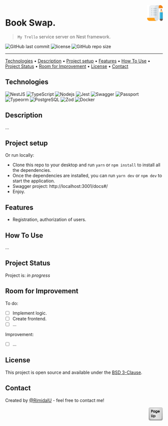 <img src="./assets/my-trello.svg" id="start" align="right" alt="Project logo" width="50" >

# Book Swap.

> `My Trello` service server on Nest framework. 

![GitHub last commit](https://img.shields.io/github/last-commit/RimidalU/my-trello)
![license](https://img.shields.io/github/license/RimidalU/my-trello)
![GitHub repo size](https://img.shields.io/github/repo-size/RimidalU/my-trello)

<!-- [![Link to My Trello Server](https://img.shields.io/badge/Visit_the_My-Trello_server-Click_Here-black?style=plastic&logo=link&logoColor=black&labelColor=white&color=black&link=https://book-swap-0ph3.onrender.com/docs)](https://book-swap-0ph3.onrender.com/docs) -->

---

[Technologies](#technologies) •
[Description](#description) •
[Project setup](#project-setup) •
[Features](#features) •
[How To Use](#how-to-use) •
[Project Status](#project-status) •
[Room for Improvement](#room-for-improvement) •
[License](#license) •
[Contact](#contact)

## Technologies

![NestJS](https://img.shields.io/badge/NestJS-E0234E.svg?style=for-the-badge&logo=NestJS&logoColor=white)
![TypeScript](https://img.shields.io/badge/TypeScript-007ACC?style=for-the-badge&logo=typescript&logoColor=white)
![Nodejs](https://img.shields.io/badge/Node.js-339933.svg?style=for-the-badge&logo=nodedotjs&logoColor=white)
![Jest](https://img.shields.io/badge/-Jest-C21325?style=for-the-badge&logo=jest&logoColor=white)
![Swagger](https://img.shields.io/badge/-Swagger-%23Clojure?style=for-the-badge&logo=swagger&logoColor=white)
![Passport](https://img.shields.io/badge/Passport-34E27A.svg?style=for-the-badge&logo=Passport&logoColor=white)
![Typeorm](https://img.shields.io/badge/-typeorm-E83524?style=for-the-badge&&logoColor=white)
![PostgreSQL](https://img.shields.io/badge/PostgreSQL-4169E1.svg?style=for-the-badge&logo=PostgreSQL&logoColor=white)
![Zod](https://img.shields.io/badge/Zod-3E67B1.svg?style=for-the-badge&logo=Zod&logoColor=white)
![Docker](https://img.shields.io/badge/-Docker-2496ED?style=for-the-badge&logo=docker&logoColor=white)

[//]: # (<img src="./assets/home.png" width="600" />)

[//]: # (<img src="./assets/home1.png" width="600" />)


## Description

... 

## Project setup

 <!-- ***The swagger of the project's backend is [here](https://book-swap-0ph3.onrender.com/docs).*** -->

Or run locally:

- Clone this repo to your desktop and run `yarn` or `npm install` to install all the dependencies.
- Once the dependencies are installed, you can run `yarn dev` or `npm dev` to start the application.
- Swagger project: http://localhost:3001/docs#/
- Enjoy.

## Features

- Registration, authorization of users.

## How To Use

...

<!-- Run [Live Demo](https://react-rtk-table.netlify.app/) -->

[//]: # (![tutorial][tutorial])

## Project Status

Project is: _in progress_

## Room for Improvement

To do:

- [ ] Implement logic.
- [ ] Create frontend.
- [ ] ...

Improvement:

- [ ] ...

## License

This project is open source and available under the [BSD 3-Clause](../LICENSE.md).

## Contact

Created by [@RimidalU](https://www.linkedin.com/in/uladzimir-stankevich/) - feel free to contact me!

<p align="right"><a href="#start"><img width="45rem" src="./assets/pageUp.svg"></a></p>

<!-- MARKDOWN LINKS & IMAGES -->

[tutorial]: ./assets/demo.webp
